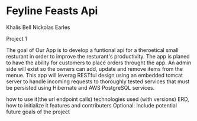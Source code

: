 # Feyline Feasts Api 
Khalis Bell
Nickolas Earles
 
Project 1



The goal of Our App is to develop a funtional api for a theroetical small resturant in order to improve the resturant's productivity. 
The app is planed to have the ability for customers to place orders throught the app.
An admin side will exist so the owners can add, update and remove items from the menue.
This app will leverag RESTful design using an embedded tomcat server to handle incoming requests
to thoroughly tested services that must be persisted using Hibernate and AWS PostgreSQL services.



how to use it(the url endpoint calls)
technologies used (with versions)
ERD,
how to initialize it
features and contributers
  Optional: Include potential future goals of the project
